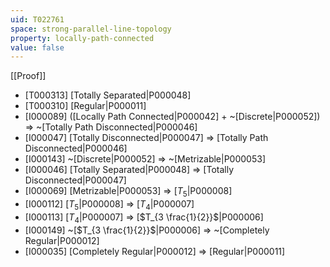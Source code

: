 ```yaml
---
uid: T022761
space: strong-parallel-line-topology
property: locally-path-connected
value: false
---
```

[[Proof]]

* [T000313] [Totally Separated|P000048]
* [T000310] [Regular|P000011]
* [I000089] ([Locally Path Connected|P000042] + ~[Discrete|P000052]) => ~[Totally Path Disconnected|P000046]
* [I000047] [Totally Disconnected|P000047] => [Totally Path Disconnected|P000046]
* [I000143] ~[Discrete|P000052] => ~[Metrizable|P000053]
* [I000046] [Totally Separated|P000048] => [Totally Disconnected|P000047]
* [I000069] [Metrizable|P000053] => [$T_5$|P000008]
* [I000112] [$T_5$|P000008] => [$T_4$|P000007]
* [I000113] [$T_4$|P000007] => [$T_{3 \frac{1}{2}}$|P000006]
* [I000149] ~[$T_{3 \frac{1}{2}}$|P000006] => ~[Completely Regular|P000012]
* [I000035] [Completely Regular|P000012] => [Regular|P000011]

